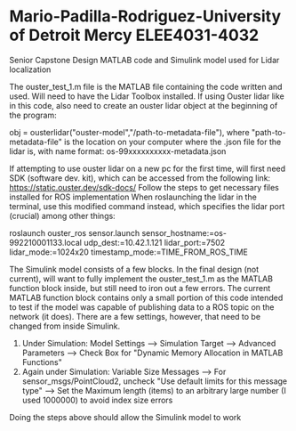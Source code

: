 # Mario-Padilla-Rodriguez-University of Detroit Mercy ELEE4031-4032
Senior Capstone Design MATLAB code and Simulink model used for Lidar localization

The ouster_test_1.m file is the MATLAB file containing the code written and used. Will need to have the Lidar Toolbox installed. If using Ouster lidar like in this code, also need to create an ouster lidar object at the beginning of the program:

obj = ousterlidar("ouster-model","/path-to-metadata-file"), 
where "path-to-metadata-file" is the location on your computer where the .json file for the lidar is, with name format:
os-99xxxxxxxxxx-metadata.json

If attempting to use ouster lidar on a new pc for the first time, will first need SDK (software dev. kit), which can be accessed from the following link:
https://static.ouster.dev/sdk-docs/
Follow the steps to get necessary files installed for ROS implementation
When roslaunching the lidar in the terminal, use this modified command instead, which specifies the lidar port (crucial) among other things:

roslaunch ouster_ros sensor.launch sensor_hostname:=os-992210001133.local udp_dest:=10.42.1.121 lidar_port:=7502 lidar_mode:=1024x20 timestamp_mode:=TIME_FROM_ROS_TIME



The Simulink model consists of a few blocks. In the final design (not current), will want to fully implement the ouster_test_1.m as the MATLAB function block inside, but still need to iron out a few errors. The current MATLAB function block contains only a small portion of this code intended to test if the model was capable of publishing data to a ROS topic on the network (it does). 
There are a few settings, however, that need to be changed from inside Simulink. 
1. Under Simulation: Model Settings --> Simulation Target --> Advanced Parameters --> Check Box for "Dynamic Memory Allocation in MATLAB Functions"
2. Again under Simulation: Variable Size Messages --> For sensor_msgs/PointCloud2, uncheck "Use default limits for this message type" --> Set the Maximum length (items) to an arbitrary large number (I used 1000000) to avoid index size errors

Doing the steps above should allow the Simulink model to work
